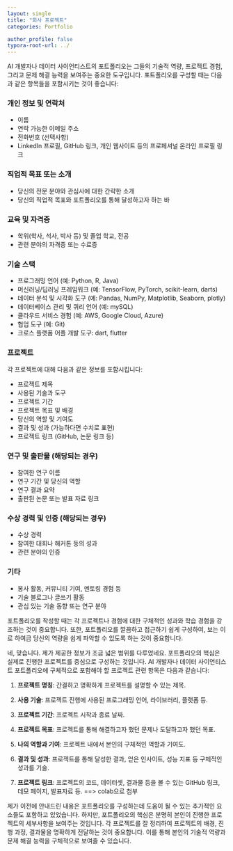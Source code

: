 ```yaml
---
layout: single
title: "회사 프로젝트"
categories: Portfolio

author_profile: false
typora-root-url: ../
---
```

AI 개발자나 데이터 사이언티스트의 포트폴리오는 그들의 기술적 역량, 프로젝트 경험, 그리고 문제 해결 능력을 보여주는 중요한 도구입니다. 포트폴리오를 구성할 때는 다음과 같은 항목들을 포함시키는 것이 좋습니다:

### 개인 정보 및 연락처
- 이름
- 연락 가능한 이메일 주소
- 전화번호 (선택사항)
- LinkedIn 프로필, GitHub 링크, 개인 웹사이트 등의 프로페셔널 온라인 프로필 링크

### 직업적 목표 또는 소개
- 당신의 전문 분야와 관심사에 대한 간략한 소개
- 당신의 직업적 목표와 포트폴리오를 통해 달성하고자 하는 바

### 교육 및 자격증
- 학위(학사, 석사, 박사 등) 및 졸업 학교, 전공
- 관련 분야의 자격증 또는 수료증

### 기술 스택
- 프로그래밍 언어 (예: Python, R, Java)
- 머신러닝/딥러닝 프레임워크 (예: TensorFlow, PyTorch, scikit-learn, darts)
- 데이터 분석 및 시각화 도구 (예: Pandas, NumPy, Matplotlib, Seaborn, plotly)
- 데이터베이스 관리 및 쿼리 언어 (예: mySQL)
- 클라우드 서비스 경험 (예: AWS, Google Cloud, Azure)
- 협업 도구 (예: Git)
- 크로스 플랫폼 어플 개발 도구: dart, flutter

### 프로젝트
각 프로젝트에 대해 다음과 같은 정보를 포함시킵니다:
- 프로젝트 제목
- 사용된 기술과 도구
- 프로젝트 기간
- 프로젝트 목표 및 배경
- 당신의 역할 및 기여도
- 결과 및 성과 (가능하다면 수치로 표현)
- 프로젝트 링크 (GitHub, 논문 링크 등)

### 연구 및 출판물 (해당되는 경우)
- 참여한 연구 이름
- 연구 기간 및 당신의 역할
- 연구 결과 요약
- 출판된 논문 또는 발표 자료 링크

### 수상 경력 및 인증 (해당되는 경우)
- 수상 경력
- 참여한 대회나 해커톤 등의 성과
- 관련 분야의 인증

### 기타
- 봉사 활동, 커뮤니티 기여, 멘토링 경험 등
- 기술 블로그나 글쓰기 활동
- 관심 있는 기술 동향 또는 연구 분야

포트폴리오를 작성할 때는 각 프로젝트나 경험에 대한 구체적인 성과와 학습 경험을 강조하는 것이 중요합니다. 또한, 포트폴리오를 깔끔하고 접근하기 쉽게 구성하여, 보는 이로 하여금 당신의 역량을 쉽게 파악할 수 있도록 하는 것이 중요합니다. 

네, 맞습니다. 제가 제공한 정보가 조금 넓은 범위를 다루었네요. 포트폴리오의 핵심은 실제로 진행한 프로젝트를 중심으로 구성하는 것입니다. AI 개발자나 데이터 사이언티스트 포트폴리오에 구체적으로 포함해야 할 프로젝트 관련 항목은 다음과 같습니다:

1. **프로젝트 명칭**: 간결하고 명확하게 프로젝트를 설명할 수 있는 제목.

2. **사용 기술**: 프로젝트 진행에 사용된 프로그래밍 언어, 라이브러리, 플랫폼 등.

3. **프로젝트 기간**: 프로젝트 시작과 종료 날짜.

4. **프로젝트 목표**: 프로젝트를 통해 해결하고자 했던 문제나 도달하고자 했던 목표.

5. **나의 역할과 기여**: 프로젝트 내에서 본인의 구체적인 역할과 기여도.

6. **결과 및 성과**: 프로젝트를 통해 달성한 결과, 얻은 인사이트, 성능 지표 등 구체적인 성과를 기술.

7. **프로젝트 링크**: 프로젝트의 코드, 데이터셋, 결과물 등을 볼 수 있는 GitHub 링크, 데모 페이지, 발표자료 등. ==> colab으로 첨부

제가 이전에 안내드린 내용은 포트폴리오를 구성하는데 도움이 될 수 있는 추가적인 요소들도 포함하고 있었습니다. 하지만, 포트폴리오의 핵심은 분명히 본인이 진행한 프로젝트의 세부사항을 보여주는 것입니다. 각 프로젝트를 잘 정리하여 프로젝트의 배경, 진행 과정, 결과물을 명확하게 전달하는 것이 중요합니다. 이를 통해 본인의 기술적 역량과 문제 해결 능력을 구체적으로 보여줄 수 있습니다. 

